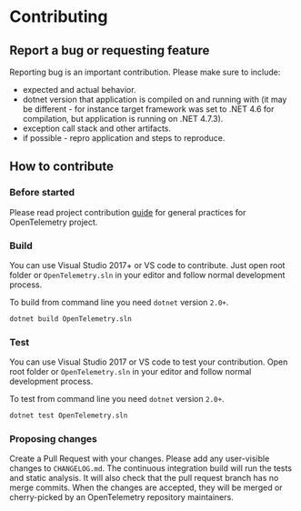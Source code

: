 # Contributing

## Report a bug or requesting feature

Reporting bug is an important contribution. Please make sure to include:

- expected and actual behavior.
- dotnet version that application is compiled on and running with (it may be
  different - for instance target framework was set to .NET 4.6 for
  compilation, but application is running on .NET 4.7.3).
- exception call stack and other artifacts.
- if possible - repro application and steps to reproduce.

## How to contribute

### Before started

Please read project contribution
[guide](https://github.com/open-telemetry/community/blob/master/CONTRIBUTING.md)
for general practices for OpenTelemetry project.

### Build

You can use Visual Studio 2017+ or VS code to contribute. Just open root folder
or `OpenTelemetry.sln` in your editor and follow normal development process.

To build from command line you need `dotnet` version `2.0+`.

``` sh
dotnet build OpenTelemetry.sln
```

### Test

You can use Visual Studio 2017 or VS code to test your contribution. Open root
folder or `OpenTelemetry.sln` in your editor and follow normal development
process.

To test from command line you need `dotnet` version `2.0+`.

``` sh
dotnet test OpenTelemetry.sln
```

### Proposing changes

Create a Pull Request with your changes. Please add any user-visible changes to
`CHANGELOG.md`. The continuous integration build will run the tests and static
analysis. It will also check that the pull request branch has no merge commits.
When the changes are accepted, they will be merged or cherry-picked by an
OpenTelemetry repository maintainers.